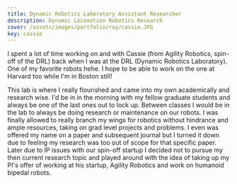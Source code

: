 ```yaml
---
title: Dynamic Robotics Laboratory Assistant Researcher
description: Dynamic Locomotion Robotics Research
cover: /assets/images/portfolio/roy/cassie.JPG
key: cassie
---
```


I spent a lot of time working on and with Cassie (from Agility Robotics, spin-off of the DRL) back
when I was at the DRL (Dynamic Robotics Laboratory). One of my favorite robots hehe. I hope to be
able to work on the one at Harvard too while I'm in Boston still!

This lab is where I really flourished and came into my own academically and research wise. I'd be in in the morning with my fellow graduate students and always be one of the last ones out to lock up. Between classes I would be in the lab to always be doing research or maintenance on our robots. I was finally allowed to really branch my wings for robotics without hindrance and ample resources, taking on grad level projects and problems. I even was offered my name on a paper and subsequent journal but I turned it down due to feeling my research was too out of scope for that specific paper. Later due to IP issues with our spin-off startup I decided not to pursue my then current research topic and played around with the idea of taking up my PI's offer of working at his startup, Agility Robotics and work on humanoid bipedal robots.
